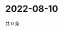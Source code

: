 # 2022-08-10

共 0 条

<!-- BEGIN WEIBO -->
<!-- 最后更新时间 Wed Aug 10 2022 06:01:04 GMT+0800 (China Standard Time) -->

<!-- END WEIBO -->
